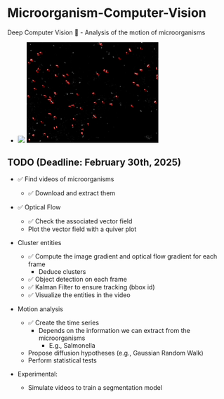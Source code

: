 # Microorganism-Computer-Vision

Deep Computer Vision 🦠 - Analysis of the motion of microorganisms

- <img src="./resources/results/342843_original.gif" width="300" /> <img src="./resources/results/342843_transformed.gif" width="300" />

## TODO (Deadline: February 30th, 2025)

- ✅ Find videos of microorganisms
    - ✅ Download and extract them
- ✅ Optical Flow
    - ✅ Check the associated vector field
    - Plot the vector field with a quiver plot
- Cluster entities
    - ✅ Compute the image gradient and optical flow gradient for each frame
        - Deduce clusters
    - ✅ Object detection on each frame 
    - ✅ Kalman Filter to ensure tracking (bbox id)
    - ✅ Visualize the entities in the video
- Motion analysis
    - ✅ Create the time series
        - Depends on the information we can extract from the microorganisms
            - E.g., Salmonella
    - Propose diffusion hypotheses (e.g., Gaussian Random Walk)
    - Perform statistical tests

- Experimental:
    - Simulate videos to train a segmentation model
